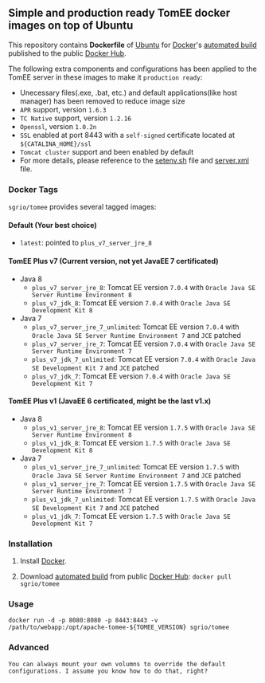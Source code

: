 ## Simple and production ready TomEE docker images on top of Ubuntu

This repository contains **Dockerfile** of [Ubuntu](http://www.ubuntu.com/) for [Docker](https://www.docker.com/)'s [automated build](https://hub.docker.com/r/sgrio/tomee/) published to the public [Docker Hub](https://hub.docker.com/).

The following extra components and configurations has been applied to the TomEE server in these images to make it `production ready`:
  * Unecessary files(.exe, .bat, etc.) and default applications(like host manager) has been removed to reduce image size
  * `APR` support, version `1.6.3`
  * `TC Native` support, version `1.2.16`
  * `Openssl`, version `1.0.2n`
  * `SSL` enabled at port 8443 with a `self-signed` certificate located at `${CATALINA_HOME}/ssl`
  * `Tomcat cluster` support and been enabled by default
  * For more details, please reference to the [setenv.sh](https://github.com/sgr-io/docker-tomee/blob/master/server_jre_8_unlimited_plus/files/bin/setenv.sh) file and [server.xml](https://github.com/sgr-io/docker-tomee/blob/master/server_jre_8_unlimited_plus/files/conf/server.xml) file.

### Docker Tags

`sgrio/tomee` provides several tagged images:

#### Default (Your best choice)
  * `latest`: pointed to `plus_v7_server_jre_8`

#### TomEE Plus v7 (Current version, not yet JavaEE 7 certificated)
  * Java 8
    * `plus_v7_server_jre_8`: Tomcat EE version `7.0.4` with `Oracle Java SE Server Runtime Environment 8`
    * `plus_v7_jdk_8`: Tomcat EE version `7.0.4` with `Oracle Java SE Development Kit 8`
  * Java 7
    * `plus_v7_server_jre_7_unlimited`: Tomcat EE version `7.0.4` with `Oracle Java SE Server Runtime Environment 7` and `JCE` patched
    * `plus_v7_server_jre_7`: Tomcat EE version `7.0.4` with `Oracle Java SE Server Runtime Environment 7`
    * `plus_v7_jdk_7_unlimited`: Tomcat EE version `7.0.4` with `Oracle Java SE Development Kit 7` and `JCE` patched
    * `plus_v7_jdk_7`: Tomcat EE version `7.0.4` with `Oracle Java SE Development Kit 7`

#### TomEE Plus v1 (JavaEE 6 certificated, might be the last v1.x)
  * Java 8
    * `plus_v1_server_jre_8`: Tomcat EE version `1.7.5` with `Oracle Java SE Server Runtime Environment 8`
    * `plus_v1_jdk_8`: Tomcat EE version `1.7.5` with `Oracle Java SE Development Kit 8`
  * Java 7
    * `plus_v1_server_jre_7_unlimited`: Tomcat EE version `1.7.5` with `Oracle Java SE Server Runtime Environment 7` and `JCE` patched
    * `plus_v1_server_jre_7`: Tomcat EE version `1.7.5` with `Oracle Java SE Server Runtime Environment 7`
    * `plus_v1_jdk_7_unlimited`: Tomcat EE version `1.7.5` with `Oracle Java SE Development Kit 7` and `JCE` patched
    * `plus_v1_jdk_7`: Tomcat EE version `1.7.5` with `Oracle Java SE Development Kit 7`

### Installation

1. Install [Docker](https://www.docker.com/).

2. Download [automated build](https://hub.docker.com/r/sgrio/tomee/) from public [Docker Hub](https://hub.docker.com/): `docker pull sgrio/tomee`

### Usage

    docker run -d -p 8080:8080 -p 8443:8443 -v /path/to/webapp:/opt/apache-tomee-${TOMEE_VERSION} sgrio/tomee

### Advanced

    You can always mount your own volumns to override the default configurations. I assume you know how to do that, right?
